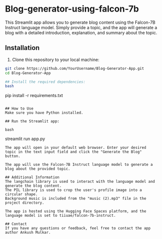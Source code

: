 # Blog-generator-using-falcon-7b

This Streamlit app allows you to generate blog content using the Falcon-7B Instruct language model. Simply provide a topic, and the app will generate a blog with a detailed introduction, explanation, and summary about the topic.

## Installation

1. Clone this repository to your local machine:

```bash
git clone https://github.com/YourUsername/Blog-Generator-App.git
cd Blog-Generator-App

## Install the required dependencies:
bash
```
pip install -r requirements.txt
```

## How to Use
Make sure you have Python installed.

## Run the Streamlit app:

bash
```
streamlit run app.py
```
The app will open in your default web browser. Enter your desired topic in the text input field and click the "Generate the Blog" button.

The app will use the Falcon-7B Instruct language model to generate a blog about the provided topic.

## Additional Information
The langchain library is used to interact with the language model and generate the blog content.
The PIL library is used to crop the user's profile image into a circular shape.
Background music is included from the "music (2).mp3" file in the project directory.

The app is hosted using the Hugging Face Spaces platform, and the language model is set to tiiuae/falcon-7b-instruct.

## Contact
If you have any questions or feedback, feel free to contact the app author Ankush Mulkar.

